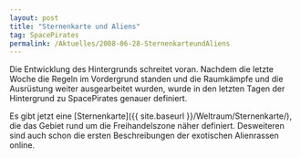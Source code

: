```yaml
---
layout: post
title: "Sternenkarte und Aliens"
tag: SpacePirates
permalink: /Aktuelles/2008-06-28-SternenkarteundAliens
---
```


Die Entwicklung des Hintergrunds schreitet voran. Nachdem die letzte Woche die Regeln im Vordergrund standen und die Raumkämpfe und die Ausrüstung weiter ausgearbeitet wurden, wurde in den letzten Tagen der Hintergrund zu SpacePirates genauer definiert.

Es gibt jetzt eine [Sternenkarte]({{ site.baseurl }}/Weltraum/Sternenkarte/), die das Gebiet rund um die Freihandelszone näher definiert. Desweiteren sind auch schon die ersten Beschreibungen der exotischen Alienrassen online.
